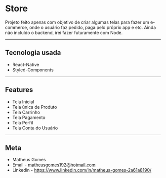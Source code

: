 # **Store**

Projeto feito apenas com objetivo de criar algumas telas para fazer um e-commerce, onde o usuário faz pedido, paga pelo próprio app e etc. Ainda não incluído o backend, irei fazer futuramente com Node.

---

## **Tecnologia usada**

- React-Native
- Styled-Components

---

## **Features**

- Tela Inicial
- Tela única de Produto
- Tela Carrinho
- Tela Pagamento
- Tela Perfil
- Tela Conta do Usuário

---

## Meta

- Matheus Gomes
- Email - matheusgomes192@hotmail.com
- Linkedin - https://www.linkedin.com/in/matheus-gomes-2a61a8190/
